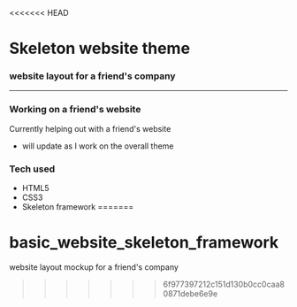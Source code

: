 <<<<<<< HEAD
# Skeleton website theme
### website layout for a friend's company
---
### Working on a friend's website
Currently helping out with a friend's website
* will update as I work on the overall theme

### Tech used
* HTML5
* CSS3
* Skeleton framework
=======
# basic_website_skeleton_framework
website layout mockup for a friend's company
>>>>>>> 6f977397212c151d130b0cc0caa80871debe6e9e
